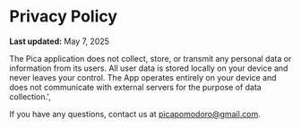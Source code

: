# Privacy Policy

**Last updated:** May 7, 2025

The Pica application does not collect, store, or transmit any personal data or information from its users. All user data is stored locally on your device and never leaves your control. The App operates entirely on your device and does not communicate with external servers for the purpose of data collection.',

If you have any questions, contact us at [picapomodoro@gmail.com](mailto:picapomodoro@gmail.com).
